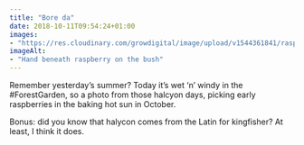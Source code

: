 ```yaml
---
title: "Bore da"
date: 2018-10-11T09:54:24+01:00
images: 
- "https://res.cloudinary.com/growdigital/image/upload/v1544361841/raspberry-44503421824.jpg"
imageAlt: 
- "Hand beneath raspberry on the bush"
---
```


Remember yesterday’s summer? Today it’s wet ‘n’ windy in the #ForestGarden, so a photo from those halcyon days, picking early raspberries in the baking hot sun in October. 

Bonus: did you know that halycon comes from the Latin for kingfisher? At least, I think it does.
